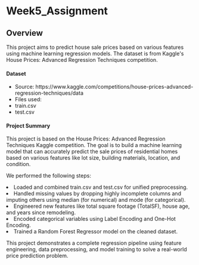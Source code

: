 # Week5_Assignment
<h2>Overview</h2>
<p>
This project aims to predict house sale prices based on various features using machine learning regression models. The dataset is from Kaggle's House Prices: Advanced Regression Techniques competition.
</p>
<h4>Dataset</h4>
<ul>
  <li>Source: https://www.kaggle.com/competitions/house-prices-advanced-regression-techniques/data</li>
  <li>Files used:
    <li>train.csv</li>
    <li>test.csv</li>
  </li>
</ul>
<h4>Project Summary</h4>
<p>
  This project is based on the House Prices: Advanced Regression Techniques Kaggle competition. The goal is to build a machine learning model that can accurately predict the sale prices of residential homes based on various features like lot size, building materials, location, and condition.

We performed the following steps:
<li>Loaded and combined train.csv and test.csv for unified preprocessing.</li>
<li>Handled missing values by dropping highly incomplete columns and imputing others using median (for numerical) and mode (for categorical).</li>
<li>Engineered new features like total square footage (TotalSF), house age, and years since remodeling.</li>
<li>Encoded categorical variables using Label Encoding and One-Hot Encoding.</li>
<li>Trained a Random Forest Regressor model on the cleaned dataset.</li>

This project demonstrates a complete regression pipeline using feature engineering, data preprocessing, and model training to solve a real-world price prediction problem.
</p>
